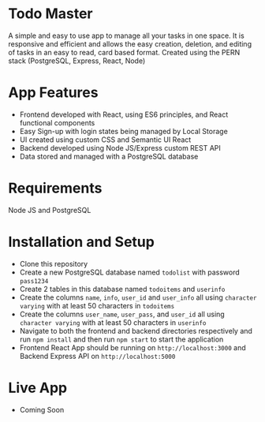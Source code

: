 <h1> Todo Master </h1>
  
 A simple and easy to use app to manage all your tasks in one space. It is responsive and efficient and allows the easy creation, deletion, and editing of tasks in an easy to read, card based format. Created using the PERN stack (PostgreSQL, Express, React, Node)
 
 <h1> App Features </h1> 
 
 - Frontend developed with React, using ES6 principles, and React functional components 
 - Easy Sign-up with login states being managed by Local Storage
 - UI created using custom CSS and Semantic UI React
 - Backend developed using Node JS/Express custom REST API
 - Data stored and managed with a PostgreSQL database
 
 <h1> Requirements </h1>
 
 Node JS and PostgreSQL
 
 <h1> Installation and Setup </h1>
 
 - Clone this repository
 - Create a new PostgreSQL database named ```todolist``` with password ```pass1234```
 - Create 2 tables in this database named ```todoitems``` and ```userinfo```
 - Create the columns ```name```, ```info```, ```user_id``` and ```user_info``` all using ```character varying``` with at least 50 characters in ```todoitems```
 - Create the columns ```user_name```, ```user_pass```, and ```user_id``` all using ```character varying``` with at least 50 characters in ```userinfo```
 - Navigate to both the frontend and backend directories respectively and run ```npm install``` and then run ```npm start``` to start the application
 - Frontend React App should be running on ```http://localhost:3000``` and Backend Express API on ```http://localhost:5000```

<h1> Live App </h1>

- Coming Soon
